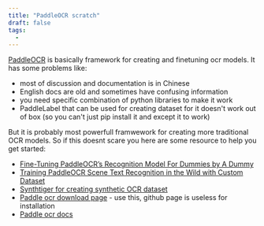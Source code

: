 ```yaml
---
title: "PaddleOCR scratch"
draft: false
tags:
  - 
---
```


 [PaddleOCR](https://github.com/PaddlePaddle/PaddleOCR) is basically framework for creating and finetuning ocr models. It has some problems like: 
* most of discussion and documentation is in Chinese 
* English docs are old and sometimes have confusing information
* you need specific combination of python libraries to make it work
* PaddleLabel that can be used for creating dataset for it doesn't work out of box (so you can't just pip install it and except it to work)

But it is probably most powerfull framwework for creating more traditional OCR models. So if this doesnt scare you here are some resource to help you get started:

* [Fine-Tuning PaddleOCR’s Recognition Model For Dummies by A Dummy](https://anushsom.medium.com/finetuning-paddleocrs-recognition-model-for-dummies-by-a-dummy-89ac7d7edcf6)
* [Training PaddleOCR Scene Text Recognition in the Wild with Custom Dataset](https://medium.com/@prishanga1/paddleocr-scene-text-recognition-in-the-wild-with-custom-dataset-59fd5f5cf6c3)
* [Synthtiger for creating synthetic OCR dataset](https://github.com/clovaai/synthtiger)
* [Paddle ocr download page](https://www.paddlepaddle.org.cn/en/install/quick?docurl=/documentation/docs/en/install/pip/linux-pip_en.html) - use this, github page is useless for installation
* [Paddle ocr docs](https://github.com/PaddlePaddle/PaddleOCR/blob/main/doc/doc_en/training_en.md)


